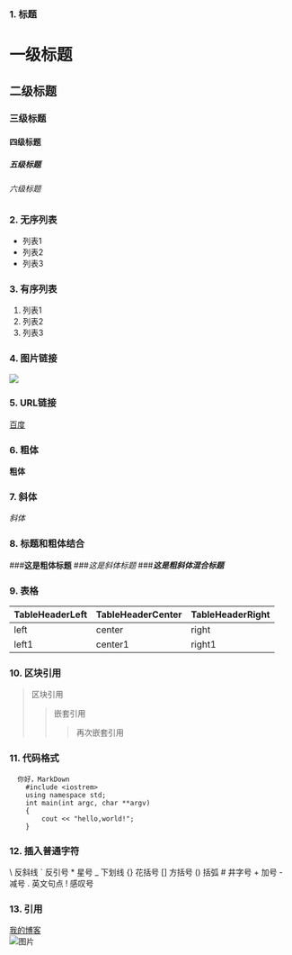 ### 1. 标题

# 一级标题
## 二级标题
### 三级标题
#### 四级标题
##### 五级标题
###### 六级标题

### 2. 无序列表
* 列表1
* 列表2
* 列表3


### 3. 有序列表
1. 列表1
2. 列表2
3. 列表3

### 4. 图片链接
![](http://pic6.huitu.com/res/20130116/84481_20130116142820494200_1.jpg) 

### 5. URL链接
[百度](http://www.baidu.com)

### 6. 粗体
**粗体**

### 7. 斜体
*斜体*

### 8. 标题和粗体结合
###**这是粗体标题**
###*这是斜体标题*
###***这是粗斜体混合标题***

### 9. 表格
|TableHeaderLeft|TableHeaderCenter|TableHeaderRight|
--- |--- |--- |
|left|center|right|
|left1|center1|right1|

### 10. 区块引用
> 区块引用
>> 嵌套引用
>>> 再次嵌套引用

### 11. 代码格式
```
  你好，MarkDown
    #include <iostrem>  
    using namespace std;  
    int main(int argc, char **argv)  
    {
        cout << "hello,world!";
    }
```

### 12. 插入普通字符
\\ 反斜线
\` 反引号
\* 星号
\_ 下划线
\{} 花括号
\[] 方括号
\() 括弧
\# 井字号
\+ 加号
\- 减号
\. 英文句点
\! 感叹号

### 13. 引用
[我的博客][1]  
![图片][2]  

[1]:https://mingdaa.github.io/  
[2]:http://pic6.huitu.com/res/20130116/84481_20130116142820494200_1.jpg




